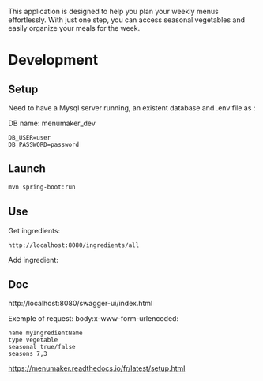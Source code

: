This application is designed to help you plan your weekly menus effortlessly. With just one step, you can access seasonal vegetables and easily organize your meals for the week.


# Development

## Setup

Need to have a Mysql server running, an existent database and .env file as :

DB name: menumaker_dev

```
DB_USER=user
DB_PASSWORD=password
```

## Launch

```bash
mvn spring-boot:run
```

## Use

Get ingredients:

```
http://localhost:8080/ingredients/all
```

Add ingredient:

## Doc

http://localhost:8080/swagger-ui/index.html

Exemple of request:
body:x-www-form-urlencoded:
```
name myIngredientName
type vegetable
seasonal true/false
seasons 7,3
```

https://menumaker.readthedocs.io/fr/latest/setup.html